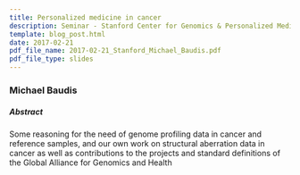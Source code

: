 ```yaml
---
title: Personalized medicine in cancer
description: Seminar - Stanford Center for Genomics & Personalized Medicine
template: blog_post.html 
date: 2017-02-21
pdf_file_name: 2017-02-21_Stanford_Michael_Baudis.pdf
pdf_file_type: slides
---
```


### Michael Baudis

##### Abstract

Some reasoning for the need of genome profiling data in cancer and reference samples, and our own work on structural aberration data in cancer as well as contributions to the projects and standard definitions of the Global Alliance for Genomics and Health